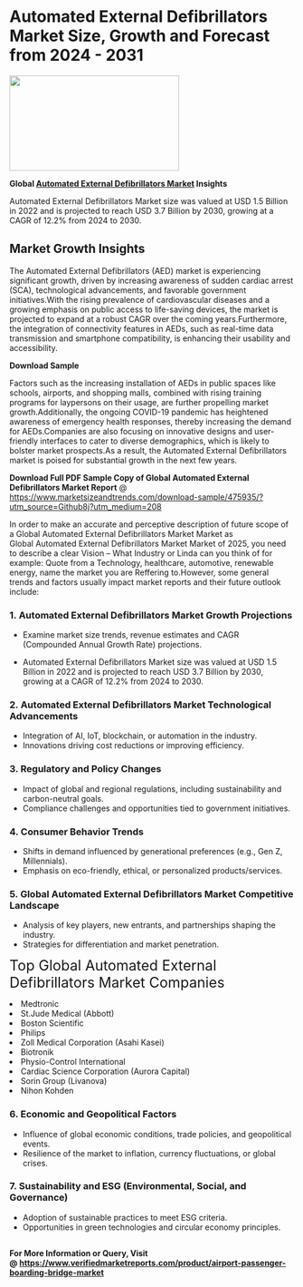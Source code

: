 <H1>Automated External Defibrillators Market Size, Growth and Forecast from 2024 - 2031</H1><img class="aligncenter size-medium wp-image-584254" src="https://thirdeyenews.in/wp-content/uploads/2024/09/Global-Market-Research-300x168.jpeg" alt="" width="300" height="168" /><p><strong>Global&nbsp;<a href="https://www.marketsizeandtrends.com/download-sample/475935/?utm_source=Github8j?utm_medium=208">Automated External Defibrillators Market</a> Insights</strong></p><p>Automated External Defibrillators Market size was valued at USD 1.5 Billion in 2022 and is projected to reach USD 3.7 Billion by 2030, growing at a CAGR of 12.2% from 2024 to 2030.</p><p><h2>Market Growth Insights</h2> <p>The Automated External Defibrillators (AED) market is experiencing significant growth, driven by increasing awareness of sudden cardiac arrest (SCA), technological advancements, and favorable government initiatives.With the rising prevalence of cardiovascular diseases and a growing emphasis on public access to life-saving devices, the market is projected to expand at a robust CAGR over the coming years.Furthermore, the integration of connectivity features in AEDs, such as real-time data transmission and smartphone compatibility, is enhancing their usability and accessibility.</p> <p><strong>Download Sample</strong></p> <p>Factors such as the increasing installation of AEDs in public spaces like schools, airports, and shopping malls, combined with rising training programs for laypersons on their usage, are further propelling market growth.Additionally, the ongoing COVID-19 pandemic has heightened awareness of emergency health responses, thereby increasing the demand for AEDs.Companies are also focusing on innovative designs and user-friendly interfaces to cater to diverse demographics, which is likely to bolster market prospects.As a result, the Automated External Defibrillators market is poised for substantial growth in the next few years.</p> <p><span class=""><strong>Download Full PDF Sample Copy of Global Automated External Defibrillators Market Report</strong> @ <a href="https://www.marketsizeandtrends.com/download-sample/475935/?utm_source=Github8j?utm_medium=208" target="_blank">https://www.marketsizeandtrends.com/download-sample/475935/?utm_source=Github8j?utm_medium=208</a></span></p><p>In order to make an accurate and perceptive description of future scope of a Global&nbsp;Automated External Defibrillators Market Market as Global&nbsp;Automated External Defibrillators Market Market of 2025, you need to describe a clear Vision &ndash; What Industry or Linda can you think of for example: Quote from a Technology, healthcare, automotive, renewable energy, name the market you are Reffering to.However, some general trends and factors usually impact market reports and their future outlook include:</p><h3>1.&nbsp;<strong>Automated External Defibrillators Market Growth Projections</strong></h3><ul><li>Examine market size trends, revenue estimates and CAGR (Compounded Annual Growth Rate) projections.</li><li><p>Automated External Defibrillators Market size was valued at USD 1.5 Billion in 2022 and is projected to reach USD 3.7 Billion by 2030, growing at a CAGR of 12.2% from 2024 to 2030.</p></li></ul><h3>2.&nbsp;<strong>Automated External Defibrillators Market Technological Advancements</strong></h3><ul><li>Integration of AI, IoT, blockchain, or automation in the industry.</li><li>Innovations driving cost reductions or improving efficiency.</li></ul><h3>3.&nbsp;<strong>Regulatory and Policy Changes</strong></h3><ul><li>Impact of global and regional regulations, including sustainability and carbon-neutral goals.</li><li>Compliance challenges and opportunities tied to government initiatives.</li></ul><h3>4.&nbsp;<strong>Consumer Behavior Trends</strong></h3><ul><li>Shifts in demand influenced by generational preferences (e.g., Gen Z, Millennials).</li><li>Emphasis on eco-friendly, ethical, or personalized products/services.</li></ul><h3>5.&nbsp;<strong>Global Automated External Defibrillators Market Competitive Landscape</strong></h3><ul><li>Analysis of key players, new entrants, and partnerships shaping the industry.</li><li>Strategies for differentiation and market penetration.</li></ul><p data-pm-slice="1 1 []"><span style="color: inherit; font-family: inherit; font-size: 25px;">Top Global Automated External Defibrillators Market Companies</span></p><div class="" data-test-id=""><p><li>Medtronic</li><li> St.Jude Medical (Abbott)</li><li> Boston Scientific</li><li> Philips</li><li> Zoll Medical Corporation (Asahi Kasei)</li><li> Biotronik</li><li> Physio-Control International</li><li> Cardiac Science Corporation (Aurora Capital)</li><li> Sorin Group (Livanova)</li><li> Nihon Kohden</li></p></div><h3>6.&nbsp;<strong>Economic and Geopolitical Factors</strong></h3><ul><li>Influence of global economic conditions, trade policies, and geopolitical events.</li><li>Resilience of the market to inflation, currency fluctuations, or global crises.</li></ul><h3>7.&nbsp;<strong>Sustainability and ESG (Environmental, Social, and Governance)</strong></h3><ul><li>Adoption of sustainable practices to meet ESG criteria.</li><li>Opportunities in green technologies and circular economy principles.</li></ul><h2><strong style="font-size: 14px;">For More Information or Query, Visit @&nbsp;</strong><a style="background-color: #ffffff; font-size: 14px;" href="https://www.marketsizeandtrends.com/report/automated-external-defibrillators-market/" target="_blank">https://www.verifiedmarketreports.com/product/airport-passenger-boarding-bridge-market</a></h2>
